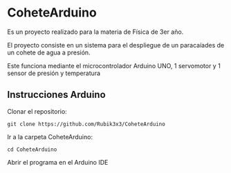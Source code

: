 # CoheteArduino
Es un proyecto realizado para la materia de Física de 3er año.

El proyecto consiste en un sistema para el despliegue de un paracaíades
de un cohete de agua a presión. 

Este funciona mediante el microcontrolador Arduino UNO, 1 servomotor y 1 sensor de presión y temperatura

## Instrucciones Arduino
Clonar el repositorio:
```
git clone https://github.com/Rubik3x3/CoheteArduino
```
Ir a la carpeta CoheteArduino:
```
cd CoheteArduino
```
Abrir el programa en el Arduino IDE
```

```
